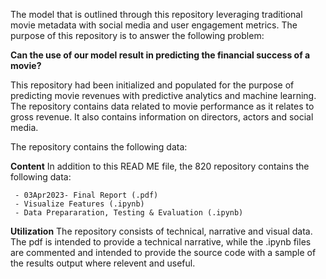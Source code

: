 The model that is outlined through this repository leveraging traditional movie metadata with social media and user engagement metrics. 
The purpose of this repository is to answer the following problem:

**Can the use of our model result in predicting the financial success of a movie?**

This repository had been initialized and populated for the purpose of predicting movie revenues with predictive analytics and machine learning. The repository contains data related to movie performance as it relates to gross revenue. It also contains information on directors, actors and social media.

The repository contains the following data:

**Content**
In addition to this READ ME file, the 820 repository contains the following data:

     - 03Apr2023- Final Report (.pdf)
     - Visualize Features (.ipynb)
     - Data Prepararation, Testing & Evaluation (.ipynb)

**Utilization**
The repository consists of technical, narrative and visual data. The pdf is intended to provide a technical narrative, while the .ipynb files are commented and intended to provide the source code with a sample of the results output where relevent and useful.
